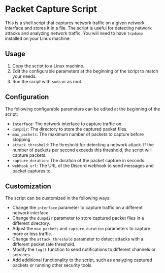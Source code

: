 # Packet Capture Script

This is a shell script that captures network traffic on a given network interface and stores it in a file. The script is useful for detecting network attacks and analyzing network traffic. You will need to have `tcpdump` installed on your Linux machine.

## Usage

1. Copy the script to a Linux machine.
2. Edit the configurable parameters at the beginning of the script to match your needs.
3. Run the script with `sudo` or as root.

## Configuration

The following configurable parameters can be edited at the beginning of the script:

* `interface`: The network interface to capture traffic on.
* `dumpdir`: The directory to store the captured packet files.
* `max_packets`: The maximum number of packets to capture before stopping.
* `attack_threshold`: The threshold for detecting a network attack. If the number of packets per second exceeds this threshold, the script will capture packets.
* `capture_duration`: The duration of the packet capture in seconds.
* `webhook_url`: The URL of the Discord webhook to send messages and packet captures to.

## Customization

The script can be customized in the following ways:

* Change the `interface` parameter to capture traffic on a different network interface.
* Change the `dumpdir` parameter to store captured packet files in a different directory.
* Adjust the `max_packets` and `capture_duration` parameters to capture more or less traffic.
* Change the `attack_threshold` parameter to detect attacks with a different packet rate threshold.
* Modify the `log()` function to send notifications to different channels or services.
* Add additional functionality to the script, such as analyzing captured packets or running other security tools.
